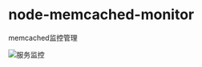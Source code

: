 # node-memcached-monitor
memcached监控管理

![服务监控](https://gitee.com/uploads/images/2017/1108/172122_8012b273_341398.png "服务监控")